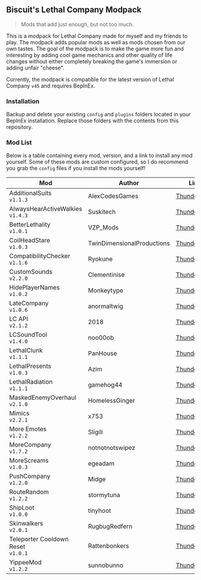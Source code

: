 
## Biscuit's Lethal Company Modpack

> Mods that add just enough, but not too much.

This is a modpack for Lethal Company made for myself and my friends to play. The modpack adds popular mods as well as mods chosen from our own tastes. The goal of the modpack is to make the game more fun and interesting by adding cool game mechanics and other quality of life changes without either completely breaking the game's immersion or adding unfair "cheese".

Currently, the modpack is compatible for the latest version of Lethal Company `v45` and requires BepInEx.

### Installation
Backup and delete your existing `config` and `plugins` folders located in your BepInEx installation. Replace those folders with the contents from this repository.

### Mod List
Below is a table containing every mod, version, and a link to install any mod yourself. Some of these mods are custom configured, so I do recommend you grab the `config` files if you install the mods yourself!

| Mod                                   | Author                     | Link                                                                                                 |
|---------------------------------------|----------------------------|------------------------------------------------------------------------------------------------------|
| AdditionalSuits<br>`v1.1.3`           | AlexCodesGames             | [Thunderstore](https://thunderstore.io/c/lethal-company/p/AlexCodesGames/AdditionalSuits/)           |
| AlwaysHearActiveWalkies<br>`v1.4.3`   | Suskitech                  | [Thunderstore](https://thunderstore.io/c/lethal-company/p/Suskitech/AlwaysHearActiveWalkies/)        |
| BetterLethality<br>`v1.0.1`           | VZP_Mods                   | [Thunderstore](https://thunderstore.io/c/lethal-company/p/VZP_Mods/BetterLethality/)                 |
| CoilHeadStare<br>`v1.0.3`             | TwinDimensionalProductions | [Thunderstore](https://thunderstore.io/c/lethal-company/p/TwinDimensionalProductions/CoilHeadStare/) |
| CompatibilityChecker<br>`v1.1.6`      | Ryokune                    | [Thunderstore](https://thunderstore.io/c/lethal-company/p/Ryokune/CompatibilityChecker/)             |
| CustomSounds<br>`v2.2.0`              | Clementinise               | [Thunderstore](https://thunderstore.io/c/lethal-company/p/Clementinise/CustomSounds/)                |
| HidePlayerNames<br>`v1.0.2`           | Monkeytype                 | [Thunderstore](https://thunderstore.io/c/lethal-company/p/Monkeytype/HidePlayerNames/)               |
| LateCompany<br>`v1.0.6`               | anormaltwig                | [Thunderstore](https://thunderstore.io/c/lethal-company/p/anormaltwig/LateCompany/)                  |
| LC API<br>`v2.1.2`                    | 2018                       | [Thunderstore](https://thunderstore.io/c/lethal-company/p/2018/LC_API/)                              |
| LCSoundTool<br>`v1.4.0`               | noo00ob                    | [Thunderstore](https://thunderstore.io/c/lethal-company/p/no00ob/LCSoundTool/)                       |
| LethalClunk<br>`v1.1.1`               | PanHouse                   | [Thunderstore](https://thunderstore.io/c/lethal-company/p/PanHouse/LethalClunk/)                     |
| LethalPresents<br>`v1.0.3`            | Azim                       | [Thunderstore](https://thunderstore.io/c/lethal-company/p/Azim/LethalPresents/)                      |
| LethalRadiation<br>`v1.1.1`           | gamehog44                  | [Thunderstore](https://thunderstore.io/c/lethal-company/p/gamehog44/LethalRadiation/)                |
| MaskedEnemyOverhaul<br>`v2.1.0`       | HomelessGinger             | [Thunderstore](https://thunderstore.io/c/lethal-company/p/HomelessGinger/MaskedEnemyOverhaul/)       |
| Mimics<br>`v2.2.1`                    | x753                       | [Thunderstore](https://thunderstore.io/c/lethal-company/p/x753/Mimics/)                              |
| More Emotes<br>`v1.2.2`               | Sligili                    | [Thunderstore](https://thunderstore.io/c/lethal-company/p/Sligili/More_Emotes/)                      |
| MoreCompany<br>`v1.7.2`               | notnotnotswipez            | [Thunderstore](https://thunderstore.io/c/lethal-company/p/notnotnotswipez/MoreCompany/)              |
| MoreScreams<br>`v1.0.3`               | egeadam                    | [Thunderstore](https://thunderstore.io/c/lethal-company/p/egeadam/MoreScreams/)                      |
| PushCompany<br>`v1.2.0`               | Midge                      | [Thunderstore](https://thunderstore.io/c/lethal-company/p/Midge/PushCompany/)                        |
| RouteRandom<br>`v1.2.2`               | stormytuna                 | [Thunderstore](https://thunderstore.io/c/lethal-company/p/stormytuna/RouteRandom/)                   |
| ShipLoot<br>`v1.0.0`                  | tinyhoot                   | [Thunderstore](https://thunderstore.io/c/lethal-company/p/tinyhoot/ShipLoot/)                        |
| Skinwalkers<br>`v2.0.1`               | RugbugRedfern              | [Thunderstore](https://thunderstore.io/c/lethal-company/p/RugbugRedfern/Skinwalkers/)                |
| Teleporter Cooldown Reset<br>`v1.0.1` | Rattenbonkers              | [Thunderstore](https://thunderstore.io/c/lethal-company/p/Rattenbonkers/Teleporter_Cooldown_Reset/)  |
| YippeeMod<br>`v1.2.2`                 | sunnobunno                 | [Thunderstore](https://thunderstore.io/c/lethal-company/p/sunnobunno/YippeeMod/)                     |
